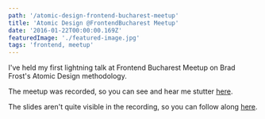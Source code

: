 ```yaml
---
path: '/atomic-design-frontend-bucharest-meetup'
title: 'Atomic Design @FrontendBucharest Meetup'
date: '2016-01-22T00:00:00.169Z'
featuredImage: './featured-image.jpg'
tags: 'frontend, meetup'
---
```


I've held my first lightning talk at Frontend Bucharest Meetup on Brad Frost's Atomic Design methodology.

The meetup was recorded, so you can see and hear me stutter [here](https://www.youtube.com/watch?v=S_VOwB3BqYo).

The slides aren't quite visible in the recording, so you can follow along [here](https://www.slideshare.net/RazvanRosu2/atomic-design-razvan-rosu/).
